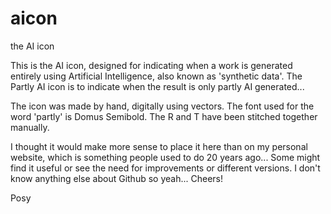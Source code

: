 # aicon
the AI icon

This is the AI icon, designed for indicating when a work is generated entirely using Artificial Intelligence, also known as 'synthetic data'. 
The Partly AI icon is to indicate when the result is only partly AI generated...

The icon was made by hand, digitally using vectors. 
The font used for the word 'partly' is Domus Semibold. The R and T have been stitched together manually.

I thought it would make more sense to place it here than on my personal website, which is something people used to do 20 years ago... Some might find it useful or see the need for improvements or different versions. I don't know anything else about Github so yeah... Cheers!

Posy
